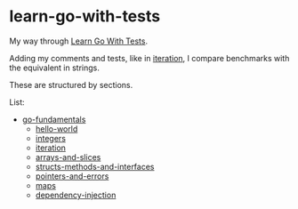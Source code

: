 # learn-go-with-tests

My way through [Learn Go With Tests].

Adding my comments and tests, like in [iteration], I compare benchmarks with
the equivalent in strings.

These are structured by sections.

List:
- [go-fundamentals]
  + [hello-world]
  + [integers]
  + [iteration]
  + [arrays-and-slices]
  + [structs-methods-and-interfaces]
  + [pointers-and-errors]
  + [maps]
  + [dependency-injection]

[Learn Go With Tests]: https://quii.gitbook.io/learn-go-with-tests
[go-fundamentals]: go-fundamentals
[hello-world]: go-fundamentals/hello-world
[integers]: go-fundamentals/integers
[iteration]: go-fundamentals/iteration
[arrays-and-slices]: go-fundamentals/arrays-and-slices
[structs-methods-and-interfaces]: go-fundamentals/structs-methods-and-interfaces
[pointers-and-errors]: go-fundamentals/pointers-and-errors
[maps]: go-fundamentals/maps
[dependency-injection]: go-fundamentals/dependency-injection
